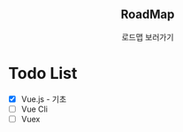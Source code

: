 <div align=center>
  <h2>RoadMap</h2>
  <a herf="https://github.com/BackdevHong/RoadMapToDo/blob/main/roadmap.png">로드맵 보러가기</a>
</div>


# Todo List
  - [X] Vue.js - 기초
  - [ ] Vue Cli
  - [ ] Vuex
